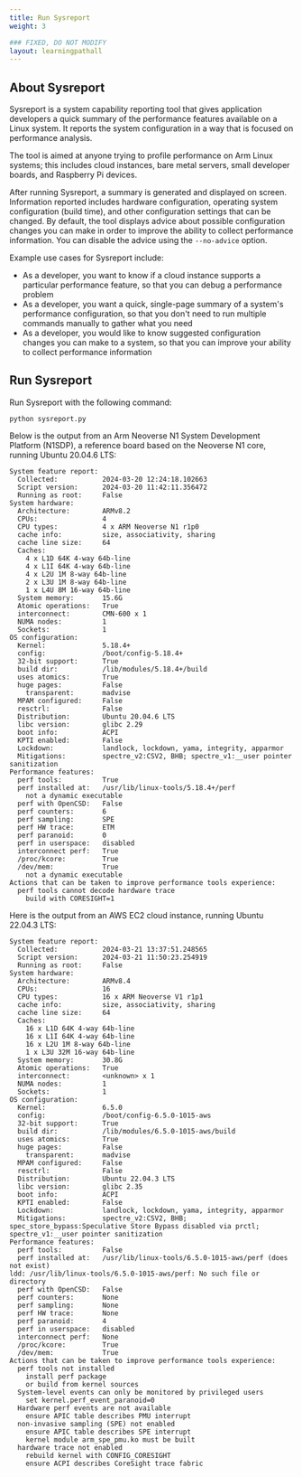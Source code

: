 ```yaml
---
title: Run Sysreport
weight: 3

### FIXED, DO NOT MODIFY
layout: learningpathall
---
```


## About Sysreport

Sysreport is a system capability reporting tool that gives application developers a quick summary of the performance features available on a Linux system. It reports the system configuration in a way that is focused on performance analysis.

The tool is aimed at anyone trying to profile performance on Arm Linux systems; this includes cloud instances, bare metal servers, small developer boards, and Raspberry Pi devices.

After running Sysreport, a summary is generated and displayed on screen. Information reported includes hardware configuration, operating system configuration (build time), and other configuration settings that can be changed. By default, the tool displays advice about possible configuration changes you can make in order to improve the ability to collect performance information. You can disable the advice using the `--no-advice` option.

Example use cases for Sysreport include:

* As a developer, you want to know if a cloud instance supports a particular performance feature, so that you can debug a performance problem
* As a developer, you want a quick, single-page summary of a system's performance configuration, so that you don't need to run multiple commands manually to gather what you need
* As a developer, you would like to know suggested configuration changes you can make to a system, so that you can improve your ability to collect performance information

## Run Sysreport

Run Sysreport with the following command:

```console
python sysreport.py
```

Below is the output from an Arm Neoverse N1 System Development Platform (N1SDP), a reference board based on the Neoverse N1 core, running Ubuntu 20.04.6 LTS:

```output
System feature report:
  Collected:           2024-03-20 12:24:18.102663
  Script version:      2024-03-20 11:42:11.356472
  Running as root:     False
System hardware:
  Architecture:        ARMv8.2
  CPUs:                4
  CPU types:           4 x ARM Neoverse N1 r1p0
  cache info:          size, associativity, sharing
  cache line size:     64
  Caches:
    4 x L1D 64K 4-way 64b-line
    4 x L1I 64K 4-way 64b-line
    4 x L2U 1M 8-way 64b-line
    2 x L3U 1M 8-way 64b-line
    1 x L4U 8M 16-way 64b-line
  System memory:       15.6G
  Atomic operations:   True
  interconnect:        CMN-600 x 1
  NUMA nodes:          1
  Sockets:             1
OS configuration:
  Kernel:              5.18.4+
  config:              /boot/config-5.18.4+
  32-bit support:      True
  build dir:           /lib/modules/5.18.4+/build
  uses atomics:        True
  huge pages:          False
    transparent:       madvise
  MPAM configured:     False
  resctrl:             False
  Distribution:        Ubuntu 20.04.6 LTS
  libc version:        glibc 2.29
  boot info:           ACPI
  KPTI enabled:        False
  Lockdown:            landlock, lockdown, yama, integrity, apparmor
  Mitigations:         spectre_v2:CSV2, BHB; spectre_v1:__user pointer sanitization
Performance features:
  perf tools:          True
  perf installed at:   /usr/lib/linux-tools/5.18.4+/perf
	not a dynamic executable
  perf with OpenCSD:   False
  perf counters:       6
  perf sampling:       SPE
  perf HW trace:       ETM
  perf paranoid:       0
  perf in userspace:   disabled
  interconnect perf:   True
  /proc/kcore:         True
  /dev/mem:            True
	not a dynamic executable
Actions that can be taken to improve performance tools experience:
  perf tools cannot decode hardware trace
    build with CORESIGHT=1
```

Here is the output from an AWS EC2 cloud instance, running Ubuntu 22.04.3 LTS:

```output
System feature report:
  Collected:           2024-03-21 13:37:51.248565
  Script version:      2024-03-21 11:50:23.254919
  Running as root:     False
System hardware:
  Architecture:        ARMv8.4
  CPUs:                16
  CPU types:           16 x ARM Neoverse V1 r1p1
  cache info:          size, associativity, sharing
  cache line size:     64
  Caches:
    16 x L1D 64K 4-way 64b-line
    16 x L1I 64K 4-way 64b-line
    16 x L2U 1M 8-way 64b-line
    1 x L3U 32M 16-way 64b-line
  System memory:       30.8G
  Atomic operations:   True
  interconnect:        <unknown> x 1
  NUMA nodes:          1
  Sockets:             1
OS configuration:
  Kernel:              6.5.0
  config:              /boot/config-6.5.0-1015-aws
  32-bit support:      True
  build dir:           /lib/modules/6.5.0-1015-aws/build
  uses atomics:        True
  huge pages:          False
    transparent:       madvise
  MPAM configured:     False
  resctrl:             False
  Distribution:        Ubuntu 22.04.3 LTS
  libc version:        glibc 2.35
  boot info:           ACPI
  KPTI enabled:        False
  Lockdown:            landlock, lockdown, yama, integrity, apparmor
  Mitigations:         spectre_v2:CSV2, BHB; spec_store_bypass:Speculative Store Bypass disabled via prctl; spectre_v1:__user pointer sanitization
Performance features:
  perf tools:          False
  perf installed at:   /usr/lib/linux-tools/6.5.0-1015-aws/perf (does not exist)
ldd: /usr/lib/linux-tools/6.5.0-1015-aws/perf: No such file or directory
  perf with OpenCSD:   False
  perf counters:       None
  perf sampling:       None
  perf HW trace:       None
  perf paranoid:       4
  perf in userspace:   disabled
  interconnect perf:   None
  /proc/kcore:         True
  /dev/mem:            True
Actions that can be taken to improve performance tools experience:
  perf tools not installed
    install perf package
    or build from kernel sources
  System-level events can only be monitored by privileged users
    set kernel.perf_event_paranoid=0
  Hardware perf events are not available
    ensure APIC table describes PMU interrupt
  non-invasive sampling (SPE) not enabled
    ensure APIC table describes SPE interrupt
    kernel module arm_spe_pmu.ko must be built
  hardware trace not enabled
    rebuild kernel with CONFIG_CORESIGHT
    ensure ACPI describes CoreSight trace fabric
```